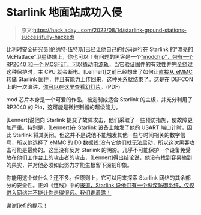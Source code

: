 # Starlink 地面站成功入侵

> 原文:[https://hack aday . com/2022/08/14/starlink-ground-stations-successfully-hacked/](https://hackaday.com/2022/08/14/starlink-ground-stations-successfully-hacked/)

比利时安全研究员[伦纳特·伍特斯]已经让他自己的代码运行在 Starlink 的“漂亮的 McFlatface”卫星终端上，你也可以！有问题的黑客是一个[“modchip”，带有一个 RP2040 和一个 MOSFET，可以撬动电源轨](https://github.com/KULeuven-COSIC/Starlink-FI)，当它验证固件的有效性并完全绕过这种保护时，主 CPU 就会断电。[Lennert]之前已经想出了如何让[直接从 eMMC](https://hackaday.com/2021/07/07/starlink-terminal-unit-firmware-dumped/)转储 Starlink 固件，并且有能力上传回来，这种关系就结束了。这是在 DEFCON 上的一次演讲，[你可以在这里查看幻灯片](https://github.com/KULeuven-COSIC/Starlink-FI/blob/main/GlitchedOnEarth_slides.pdf)。(PDF)

mod 芯片本身是一个可爱的作品，被定制成适合 Starlink 的主板，并充分利用了 RP2040 的 Pio，这可能是微控制器的超级能力。

[Lennert]说他向 Starlink 提交了故障攻击，他们采取了一些预防措施，使故障更加严重。特别是，[Lennert]在 Starlink 设备上触发了他的 USART 端口计时，因此 Starlink 将其关闭。但这并不是说他不能触发其他一些与时间相关的数字信号，所以他选择了 eMMC 的 D0 数据线:没有它他们就无法启动，所以这次黑客攻击可能是最终的。这里没有反对 Starlink 的阴影。几乎不可能保护一个设备免受放在他们工作台上的攻击者的攻击，[Lennert]得出结论说，他没有找到容易摘到的果实，并对他必须如此努力才能生根留下深刻印象。

你能用这个做什么？还不多。但原则上，它可以用来探索 Starlink 网络的其余部分的安全性。正如《连线》中的[报道，Starlink 说他们有一个纵深防御系统，仅仅进入网络并不能让你走得很远。我们走着瞧！](https://www.wired.com/story/starlink-internet-dish-hack/)

谢谢[jef]的提示！